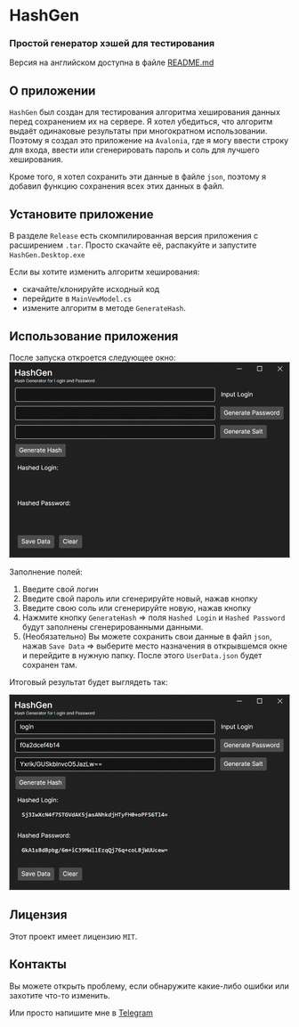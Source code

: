 # HashGen

### Простой генератор хэшей для тестирования

Версия на английском доступна в файле [README.md](README.md)

## О приложении

`HashGen` был создан для тестирования алгоритма хеширования данных перед сохранением их на сервере. Я хотел убедиться, что алгоритм выдаёт одинаковые результаты при многократном использовании.
Поэтому я создал это приложение на `Avalonia`, где я могу ввести строку для входа, ввести или сгенерировать пароль и соль для лучшего хеширования.

Кроме того, я хотел сохранить эти данные в файле `json`, поэтому я добавил функцию сохранения всех этих данных в файл.

## Установите приложение

В разделе `Release` есть скомпилированная версия приложения с расширением `.tar`. Просто скачайте её, распакуйте и запустите `HashGen.Desktop.exe` 

Если вы хотите изменить алгоритм хеширования:
- скачайте/клонируйте исходный код
- перейдите в `MainVewModel.cs` 
- измените алгоритм в методе `GenerateHash`.

## Использование приложения

После запуска откроется следующее окно:
![Главное окно](img/empty_window.png)

Заполнение полей:
1) Введите свой логин
2) Введите свой пароль или сгенерируйте новый, нажав кнопку
3) Введите свою соль или сгенерируйте новую, нажав кнопку
4) Нажмите кнопку `GenerateHash` => поля `Hashed Login` и `Hashed Password` будут заполнены сгенерированными данными.
5) (Необязательно) Вы можете сохранить свои данные в файл `json`, нажав `Save Data` => выберите место назначения в открывшемся окне и перейдите в нужную папку. После этого `UserData.json` будет сохранен там.

Итоговый результат будет выглядеть так:

![Результат](img/filled_window.png)
## Лицензия

Этот проект имеет лицензию `MIT`.

## Контакты

Вы можете открыть проблему, если обнаружите какие-либо ошибки или захотите что-то изменить.

Или просто напишите мне в [Telegram](https://t.me/Alexey_G_M)
